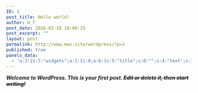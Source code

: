```yaml
---
ID: 1
post_title: Hello world!
author: H_T
post_date: 2016-02-16 10:06:25
post_excerpt: ""
layout: post
permalink: http://www.mws.site/wordpress/?p=1
published: true
panels_data:
  - 'a:3:{s:7:"widgets";a:1:{i:0;a:6:{s:5:"title";s:0:"";s:4:"text";s:122:"<em><strong>Welcome to WordPress. This is your first post. <del>Edit or delete it, then start writing!</del></strong></em>";s:20:"text_selected_editor";s:4:"html";s:5:"autop";b:1;s:12:"_sow_form_id";s:13:"56c32416077a8";s:11:"panels_info";a:5:{s:5:"class";s:31:"SiteOrigin_Widget_Editor_Widget";s:4:"grid";i:0;s:4:"cell";i:0;s:2:"id";i:0;s:5:"style";a:2:{s:27:"background_image_attachment";b:0;s:18:"background_display";s:4:"tile";}}}}s:5:"grids";a:1:{i:0;a:2:{s:5:"cells";i:1;s:5:"style";a:0:{}}}s:10:"grid_cells";a:1:{i:0;a:2:{s:4:"grid";i:0;s:6:"weight";i:1;}}}'
---
```

<p><em><strong>Welcome to WordPress. This is your first post. <del>Edit or delete it, then start writing!</del></strong></em></p>